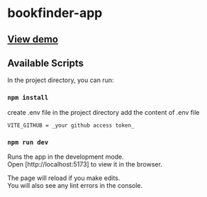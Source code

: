 # bookfinder-app

## [View demo](https://findmybook-pi.vercel.app/)


## Available Scripts

In the project directory, you can run:

### `npm install`

create .env file in the project directory
add the content of .env file

    VITE_GITHUB = _your github access token_


### `npm run dev`

Runs the app in the development mode.<br>
Open [http://localhost:5173] to view it in the browser.

The page will reload if you make edits.<br>
You will also see any lint errors in the console.
